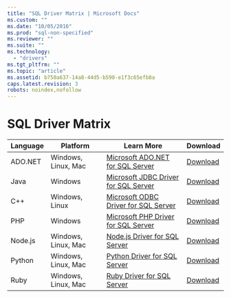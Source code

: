 ```yaml
---
title: "SQL Driver Matrix | Microsoft Docs"
ms.custom: ""
ms.date: "10/05/2016"
ms.prod: "sql-non-specified"
ms.reviewer: ""
ms.suite: ""
ms.technology: 
  - "drivers"
ms.tgt_pltfrm: ""
ms.topic: "article"
ms.assetid: b750a637-14a8-44d5-b598-e1f3c65efb8a
caps.latest.revision: 3
robots: noindex,nofollow
---
```

# SQL Driver Matrix
  
| Language  | Platform  | Learn More | Download|   
| ------ |---------| -----| ------|  
| ADO.NET | Windows, Linux, Mac | [Microsoft ADO.NET for SQL Server](../connect/ado-net/microsoft-ado.net-for-sql-server.md)| [Download](https://msdn.microsoft.com/vstudio/aa496123.aspx) |  
| Java | Windows | [Microsoft JDBC Driver for SQL Server](../connect/jdbc/microsoft-jdbc-driver-for-sql-server.md) | [Download](http://go.microsoft.com/fwlink/?LinkId=245496) |  
| C++ | Windows, Linux | [Microsoft ODBC Driver for SQL Server](../connect/odbc/microsoft-odbc-driver-for-sql-server.md) | [Download](https://msdn.microsoft.com/library/mt703139.aspx) |  
| PHP | Windows | [Microsoft PHP Driver for SQL Server](../connect/php/microsoft-php-driver-for-sql-server.md) | [Download](https://www.microsoft.com/download/details.aspx?id=20098) |  
| Node.js | Windows, Linux, Mac | [Node.js Driver for SQL Server](../connect/node-js/node.js-driver-for-sql-server.md) | [Download](https://msdn.microsoft.com/library/mt652094.aspx) |  
| Python | Windows, Linux, Mac | [Python Driver for SQL Server](../connect/python/python-driver-for-sql-server.md) | [Download](https://msdn.microsoft.com/library/mt694094.aspx) |  
| Ruby | Windows, Linux, Mac | [Ruby Driver for SQL Server](../connect/ruby/ruby-driver-for-sql-server.md)| [Download](https://msdn.microsoft.com/library/mt711041.aspx) |  
  
